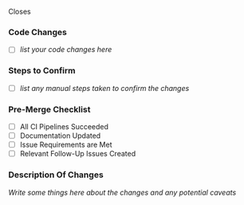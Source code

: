 Closes <issue>

### Code Changes

* [ ] _list your code changes here_

### Steps to Confirm

* [ ] _list any manual steps taken to confirm the changes_

### Pre-Merge Checklist

* [ ] All CI Pipelines Succeeded
* [ ] Documentation Updated
* [ ] Issue Requirements are Met
* [ ] Relevant Follow-Up Issues Created

### Description Of Changes

_Write some things here about the changes and any potential caveats_
